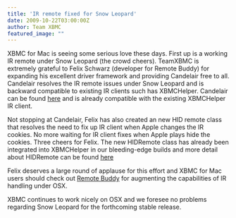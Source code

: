 ```yaml
---
title: 'IR remote fixed for Snow Leopard'
date: 2009-10-22T03:00:00Z
author: Team XBMC
featured_image: ""
---
```

XBMC for Mac is seeing some serious love these days. First up is a working IR remote under Snow Leopard (the crowd cheers). TeamXBMC is extremely grateful to Felix Schwarz (developer for Remote Buddy) for expanding his excellent driver framework and providing Candelair free to all. Candelair resolves the IR remote issues under Snow Leopard and is backward compatible to existing IR clients such has XBMCHelper. Candelair can be found [here](https://www.iospirit.com/labs/candelair/) and is already compatible with the existing XBMCHelper IR client.

 Not stopping at Candelair, Felix has also created an new HID remote class that resolves the need to fix up IR client when Apple changes the IR cookies. No more waiting for IR client fixes when Apple plays hide the cookies. Three cheers for Felix. The new HIDRemote class has already been integrated into XBMCHelper in our bleeding-edge builds and more detail about HIDRemote can be found [here](https://www.iospirit.com/developers/hidremote)

 Felix deserves a large round of applause for this effort and XBMC for Mac users should check out [Remote Buddy](https://www.iospirit.com/products/remotebuddy/) for augmenting the capabilities of IR handling under OSX.

 XBMC continues to work nicely on OSX and we foresee no problems regarding Snow Leopard for the forthcoming stable release.

 